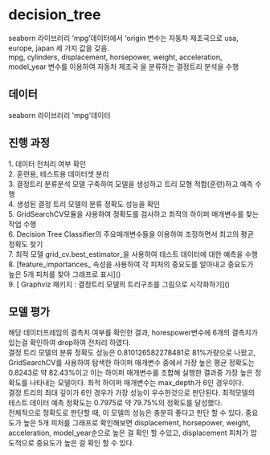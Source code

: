 # decision_tree
seaborn 라이브러리 ‘mpg’데이터에서 ‘origin 변수는 자동차 제조국으로 usa, europe, japan 세 가지 값을 갖음.<br>
mpg, cylinders, displacement, horsepower, weight, acceleration, model_year 변수를 이용하여 자동차 제조국 을 분류하는 결정트리 분석을 수행

<h2>데이터</h2>
seaborn 라이브러리 'mpg'데이터

<h2>진행 과정</h2>
  1. 데이터 전처리 여부 확인<br>
  2. 훈련용, 테스트용 데이터셋 분리<br>
  3. 결정트리 분류분석 모델 구축하여 모델을 생성하고 트리 모형 적합(훈련)하고 예측 수행<br>
  4. 생성된 결정 트리 모델의 분류 정확도 성능을 확인<br>
  5. GridSearchCV모듈을 사용하여 정확도를 검사하고 최적의 하이퍼 매개변수를 찾는 작업 수행<br>
  6. Decision Tree Classifier의 주요매개변수들을 이용하여 조정하면서 최고의 평균 정확도 찾기<br>
  7. 최적 모델 grid_cv.best_estimator_을 사용하여 테스트 데이터에 대한 예측을 수행<br>
  8. [feature_importances_ 속성을 사용하여 각 피처의 중요도를 알아내고 중요도가 높은 5개 피처를 찾아 그래프로 표시]()<br>
  9. [ Graphviz 패키지 : 결정트리 모델의 트리구조를 그림으로 시각화하기]()<br>
  

<h2>모델 평가</h2>
해당 데이터프레임의 결측치 여부를 확인한 결과, horespower변수에 6개의 결측치가 있는걸 확인하여 drop하여 전처리 하였다.<br>
결정 트리 모델의 분류 정확도 성능은 0.810126582278481로 81%가량으로 나왔고, GridSearchCV를 사용하여 탐색한 하이퍼 매개변수 중에서 가장 높은 평균 정확도는 0.8243로 약 82.43%이고 이는 하이퍼 매개변수를 조합해 실행한 결과중 가장 높은 정확도를 나타내는 모델이다. 최적 하이퍼 매개변수는 max_depth가 6인 경우이다.<br> 결정 트리의 최대 깊이가 6인 경우가 가장 성능이 우수한것으로 판단된다. 최적모델의 테스트 데이터 예측 정확도는 0.7975로 약 79.75%의 정확도를 달성했다.<br> 전체적으로 정확도로 판단할 때, 이 모델의 성능은 충분히 좋다고 판단 할 수 있다. 중요도가 높은 5개 피처를 그래프로 확인해보면 displacement, horsepower, weight, acceleration, model_year순으로 높은 걸 확인 할 수있고, displacement 피처가 압도적으로 중요도가 높은 걸 확인 할 수 있다.
